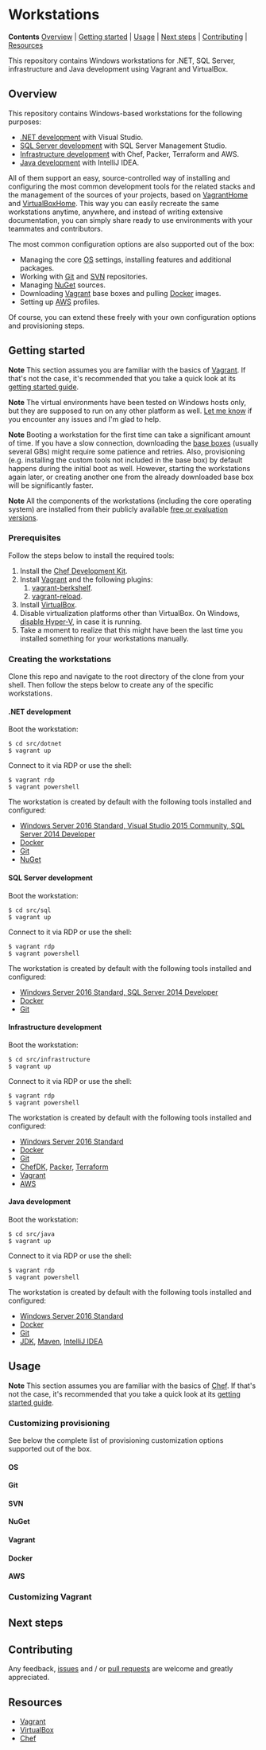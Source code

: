 # Workstations

<!--
TODO: getting started - home var
TODO: customization - reprovision note
TODO: contributing - extending: new workstations, custom provisioning
-->

**Contents** [Overview] | [Getting started] | [Usage] | [Next steps] | [Contributing] | [Resources]  

This repository contains Windows workstations for .NET, SQL Server, infrastructure and Java development using Vagrant and VirtualBox.

## Overview

This repository contains Windows-based workstations for the following purposes:

* [.NET development] with Visual Studio.
* [SQL Server development] with SQL Server Management Studio.
* [Infrastructure development] with Chef, Packer, Terraform and AWS.
* [Java development] with IntelliJ IDEA.

All of them support an easy, source-controlled way of installing and configuring the most common development tools for the related stacks and the management of the sources of your projects, based on [VagrantHome] and [VirtualBoxHome]. This way you can easily recreate the same workstations anytime, anywhere, and instead of writing extensive documentation, you can simply share ready to use environments with your teammates and contributors.

The most common configuration options are also supported out of the box:

* Managing the core [OS] settings, installing features and additional packages.
* Working with [Git] and [SVN] repositories.
* Managing [NuGet] sources.
* Downloading [Vagrant] base boxes and pulling [Docker] images.
* Setting up [AWS] profiles.

Of course, you can extend these freely with your own configuration options and provisioning steps.

[Overview]: #overview

## Getting started

**Note** This section assumes you are familiar with the basics of [Vagrant][VagrantHome]. If that's not the case, it's recommended that you take a quick look at its [getting started guide][VagrantGettingStarted].  

**Note** The virtual environments have been tested on Windows hosts only, but they are supposed to run on any other platform as well. [Let me know][Contributing] if you encounter any issues and I'm glad to help.  

**Note** Booting a workstation for the first time can take a significant amount of time. If you have a slow connection, downloading the [base boxes][AtlasBoxes] (usually several GBs) might require some patience and retries. Also, provisioning (e.g. installing the custom tools not included in the base box) by default happens during the initial boot as well. However, starting the workstations again later, or creating another one from the already downloaded base box will be significantly faster.  

**Note** All the components of the workstations (including the core operating system) are installed from their publicly available [free or evaluation versions][PackerNotes].  

[Getting started]: #getting-started
[VagrantGettingStarted]: https://www.vagrantup.com/intro/getting-started/index.html
[AtlasBoxes]: https://atlas.hashicorp.com/gusztavvargadr
[PackerNotes]: https://github.com/gusztavvargadr/packer#notes

### Prerequisites

Follow the steps below to install the required tools:

1. Install the [Chef Development Kit][ChefDKInstallation].
1. Install [Vagrant][VagrantInstallation] and the following plugins:
    1. [vagrant-berkshelf][VagrantBerkshelfInstallation].
    1. [vagrant-reload][VagrantReloadInstallation].
1. Install [VirtualBox][VirtualBoxInstallation].
1. Disable virtualization platforms other than VirtualBox. On Windows, [disable Hyper-V][HyperVDisable], in case it is running.
1. Take a moment to realize that this might have been the last time you installed something for your workstations manually.

[VagrantInstallation]: https://www.vagrantup.com/docs/installation/
[VagrantBerkshelfInstallation]: https://github.com/berkshelf/vagrant-berkshelf#installation
[VagrantReloadInstallation]: https://github.com/aidanns/vagrant-reload#installation
[VirtualBoxInstallation]: https://www.virtualbox.org/wiki/Downloads
[ChefDKInstallation]: https://downloads.chef.io/chef-dk/
[HyperVDisable]: https://blogs.technet.microsoft.com/gmarchetti/2008/12/07/turning-hyper-v-on-and-off/

### Creating the workstations

Clone this repo and navigate to the root directory of the clone from your shell. Then follow the steps below to create any of the specific workstations.

#### .NET development

Boot the workstation:

```
$ cd src/dotnet
$ vagrant up
```

Connect to it via RDP or use the shell:

```
$ vagrant rdp
$ vagrant powershell
```

The workstation is created by default with the following tools installed and configured:

* [Windows Server 2016 Standard, Visual Studio 2015 Community, SQL Server 2014 Developer][.NETDevelopmentBox]
* [Docker]
* [Git]
* [NuGet]

[.NET development]: #net-development
[.NETDevelopmentBox]: https://atlas.hashicorp.com/gusztavvargadr/boxes/w16s-sql14d-vs15c

#### SQL Server development

Boot the workstation:

```
$ cd src/sql
$ vagrant up
```

Connect to it via RDP or use the shell:

```
$ vagrant rdp
$ vagrant powershell
```

The workstation is created by default with the following tools installed and configured:

* [Windows Server 2016 Standard, SQL Server 2014 Developer][SQLServerDevelopmentBox]
* [Docker]
* [Git]

[SQL Server development]: #sql-server-development
[SQLServerDevelopmentBox]: https://atlas.hashicorp.com/gusztavvargadr/boxes/w16s-sql14d

#### Infrastructure development

Boot the workstation:

```
$ cd src/infrastructure
$ vagrant up
```

Connect to it via RDP or use the shell:

```
$ vagrant rdp
$ vagrant powershell
```

The workstation is created by default with the following tools installed and configured:

* [Windows Server 2016 Standard][InfrastructureDevelopmentBox]
* [Docker]
* [Git]
* [ChefDK], [Packer], [Terraform]
* [Vagrant]
* [AWS]

[Infrastructure development]: #infrastructure-development
[InfrastructureDevelopmentBox]: https://atlas.hashicorp.com/gusztavvargadr/boxes/w16s
[ChefDK]: https://chocolatey.org/packages/chefdk
[Packer]: https://chocolatey.org/packages/packer
[Terraform]: https://chocolatey.org/packages/terraform

#### Java development

Boot the workstation:

```
$ cd src/java
$ vagrant up
```

Connect to it via RDP or use the shell:

```
$ vagrant rdp
$ vagrant powershell
```

The workstation is created by default with the following tools installed and configured:

* [Windows Server 2016 Standard][JavaDevelopmentBox]
* [Docker]
* [Git]
* [JDK], [Maven], [IntelliJ IDEA]

[Java development]: #java-development
[JavaDevelopmentBox]: https://atlas.hashicorp.com/gusztavvargadr/boxes/w16s
[JDK]: https://chocolatey.org/packages/jdk8
[Maven]: https://chocolatey.org/packages/maven
[IntelliJ IDEA]: https://chocolatey.org/packages/intellijidea-community

## Usage

**Note** This section assumes you are familiar with the basics of [Chef][ChefHome]. If that's not the case, it's recommended that you take a quick look at its [getting started guide][ChefGettingStarted].  

[ChefGettingStarted]: https://learn.chef.io/tutorials/

### Customizing provisioning

See below the complete list of provisioning customization options supported out of the box. 

#### OS

<!--
  * Configuring locales, time zone and environment variables.
  * Installing OS features.
  * Installing Chocolatey and native packages.
-->

[OS]: #os

#### Git

<!--
  * Installing the core Git tools.
  * Configuring Git settings.
  * Cloning public and private repositories.
-->

[Git]: #git

#### SVN

<!--
* SVN
  * Installing the core SVN tools.
  * Checking out public and private repositories.
-->

[SVN]: #svn

#### NuGet

<!--
* NuGet
  * Installing the core NuGet tools.
  * Adding public and private package sources.
-->

[NuGet]: #nuget

#### Vagrant

<!--
* Vagrant
  * Installing Vagrant itself and its plugins.
  * Adding base boxes.
-->

[Vagrant]: #vagrant

#### Docker

<!--
* Docker
  * Installing the core Docker tools.
  * Pulling images.
-->

[Docker]: #docker

#### AWS

<!--
* AWS
  * Installing the core AWS tools.
  * Setting up AWS CLI profiles.
-->

[AWS]: #aws

### Customizing Vagrant

<!--
multi machine
options

Besides the above, you can of course add any of your own customizations using the tools [Vagrant supports][VagrantProvisioning].

[VagrantProvisioning]: https://www.vagrantup.com/docs/provisioning/

-->

[Usage]: #usage

## Next steps

[Next steps]: #next-steps

## Contributing

Any feedback, [issues] and / or [pull requests] are welcome and greatly appreciated.

[Contributing]: #contributing
[Issues]: https://github.com/gusztavvargadr/workstations/issues
[Pull requests]: https://github.com/gusztavvargadr/workstations/pulls

## Resources

* [Vagrant][VagrantHome]
* [VirtualBox][VirtualBoxHome]
* [Chef][ChefHome]

[Resources]: #resources
[VagrantHome]: https://www.vagrantup.com/
[VirtualBoxHome]: https://www.virtualbox.org/
[ChefHome]: https://www.chef.io/chef/
